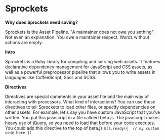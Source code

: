 # Sprockets

**Why does Sprockets need saving?**

Sprockets is the Asset Pipeline. "A maintainer does not owe you anthing". Not even an explanation. You owe a maintainer respect. Words without actions are empty. 

**Intro**

Sprockets is a Ruby library for compiling and serving web assets. It features declarative dependency management for JavaScript and CSS assets, as well as a powerful preprocessor pipeline that allows you to write assets in languages like CoffeeScript, Sass and SCSS. 

**Directives**

Directives are special comments in your asset file and the main way of interacting with processors. What kind of interactions? You can use these directives to tell Sprockets to load other files, or specify dependencies on other assets. 
For example, let's say you have custom JavaScript that you've written. You put this javascript in a file callded beta.js. The javascript makes heavy use of jQuery, so you need to load that before your code executes. You could add this directive to the top of beta.js
`$().ready({ 
// my custom code here
})
`